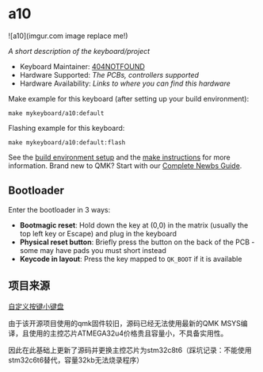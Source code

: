 # a10

![a10](imgur.com image replace me!)

*A short description of the keyboard/project*

* Keyboard Maintainer: [404NOTFOUND](https://github.com/404NOTFOUND)
* Hardware Supported: *The PCBs, controllers supported*
* Hardware Availability: *Links to where you can find this hardware*

Make example for this keyboard (after setting up your build environment):

    make mykeyboard/a10:default

Flashing example for this keyboard:

    make mykeyboard/a10:default:flash

See the [build environment setup](https://docs.qmk.fm/#/getting_started_build_tools) and the [make instructions](https://docs.qmk.fm/#/getting_started_make_guide) for more information. Brand new to QMK? Start with our [Complete Newbs Guide](https://docs.qmk.fm/#/newbs).

## Bootloader

Enter the bootloader in 3 ways:

* **Bootmagic reset**: Hold down the key at (0,0) in the matrix (usually the top left key or Escape) and plug in the keyboard
* **Physical reset button**: Briefly press the button on the back of the PCB - some may have pads you must short instead
* **Keycode in layout**: Press the key mapped to `QK_BOOT` if it is available

## 项目来源

[自定义按键小键盘](https://oshwhub.com/TianGod/new_pad)

由于该开源项目使用的qmk固件较旧，源码已经无法使用最新的QMK MSYS编译，且使用的主控芯片ATMEGA32u4价格贵且容量小，不具备实用性。

因此在此基础上更新了源码并更换主控芯片为stm32c8t6（踩坑记录：不能使用stm32c6t6替代，容量32kb无法烧录程序）
